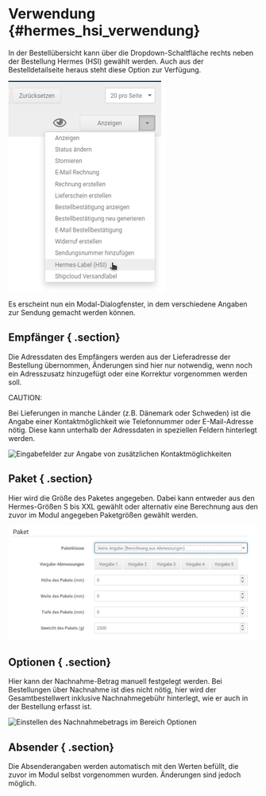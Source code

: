 # Verwendung {#hermes_hsi_verwendung}

In der Bestellübersicht kann über die Dropdown-Schaltfläche rechts neben der Bestellung Hermes \(HSI\) gewählt werden. Auch aus der Bestelldetailseite heraus steht diese Option zur Verfügung.

![](Bilder/hermes_hsi/HSI_006.png "Auswahl von Hermes (HSI) über die Dropdown-Schaltfläche")

Es erscheint nun ein Modal-Dialogfenster, in dem verschiedene Angaben zur Sendung gemacht werden können.

## Empfänger { .section}

Die Adressdaten des Empfängers werden aus der Lieferadresse der Bestellung übernommen, Änderungen sind hier nur notwendig, wenn noch ein Adresszusatz hinzugefügt oder eine Korrektur vorgenommen werden soll.

CAUTION:

Bei Lieferungen in manche Länder \(z.B. Dänemark oder Schweden\) ist die Angabe einer Kontaktmöglichkeit wie Telefonnummer oder E-Mail-Adresse nötig. Diese kann unterhalb der Adressdaten in speziellen Feldern hinterlegt werden.

![](Bilder/hermes_hsi/HSI_016.png "Eingabefelder zur Angabe von zusätzlichen
        Kontaktmöglichkeiten")

## Paket { .section}

Hier wird die Größe des Paketes angegeben. Dabei kann entweder aus den Hermes-Größen S bis XXL gewählt oder alternativ eine Berechnung aus den zuvor im Modul angegeben Paketgrößen gewählt werden.

![](Bilder/hermes_hsi/HSI_017.png "Paket-Größeneinstellungen")

## Optionen { .section}

Hier kann der Nachnahme-Betrag manuell festgelegt werden. Bei Bestellungen über Nachnahme ist dies nicht nötig, hier wird der Gesamtbestellwert inklusive Nachnahmegebühr hinterlegt, wie er auch in der Bestellung erfasst ist.

![](Bilder/hermes_hsi/HSI_010.png "Einstellen des Nachnahmebetrags im Bereich
        Optionen")

## Absender { .section}

Die Absenderangaben werden automatisch mit den Werten befüllt, die zuvor im Modul selbst vorgenommen wurden. Änderungen sind jedoch möglich.



